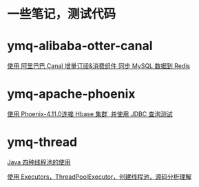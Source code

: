 
# 一些笔记，测试代码

# ymq-alibaba-otter-canal

[使用 阿里巴巴 Canal 增量订阅&消费组件 同步 MySQL 数据到 Redis](http://www.ymq.io/2017/08/28/canal-redis/)

# ymq-apache-phoenix

[使用 Phoenix-4.11.0连接 Hbase 集群 ,并使用 JDBC 查询测试](http://www.ymq.io/2017/09/20/Phoenix/)

# ymq-thread

[Java 四种线程池的使用](http://www.ymq.io/2017/10/11/Four-thread-pools/)

[使用 Executors，ThreadPoolExecutor，创建线程池，源码分析理解](http://www.ymq.io/2017/10/11/Thread-Executors/)